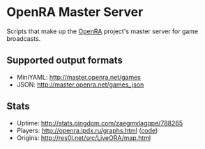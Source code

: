 OpenRA Master Server
====================

Scripts that make up the [OpenRA](http://openra.net) project's master server for game broadcasts.

Supported output formats
------------------------
 * MiniYAML: http://master.openra.net/games
 * JSON: http://master.openra.net/games_json

Stats
-----
 * Uptime: http://stats.pingdom.com/zaegmvlagqpe/788265
 * Players: http://openra.ipdx.ru/graphs.html  ([code](https://github.com/ihptru/OpenRA-InternalActivityStats))
 * Origins: http://res0l.net/src/LiveORA/map.html
